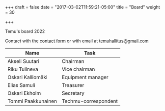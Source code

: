 +++
draft = false
date = "2017-03-02T11:59:21-05:00"
title = "Board"
weight = 30

+++

Temu's board 2022

Contact with the [contact form](#contact) or with email at temuhallitus@gmail.com

| Name               | Task                 |
| ------------------ | -------------------- |
| Akseli Suutari     | Chairman             |
| Riku Tulineva      | Vice chairman        |
| Oskari Kalliomäki  | Equipment manager    |
| Elias Samuli       | Treasurer            |
| Oskari Ekholm      | Secretary            |
| Tommi Paakkunainen | Techmu-correspondent |
